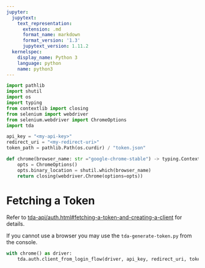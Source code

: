 ```yaml
---
jupyter:
  jupytext:
    text_representation:
      extension: .md
      format_name: markdown
      format_version: '1.3'
      jupytext_version: 1.11.2
  kernelspec:
    display_name: Python 3
    language: python
    name: python3
---
```


```python
import pathlib
import shutil
import os
import typing
from contextlib import closing
from selenium import webdriver
from selenium.webdriver import ChromeOptions
import tda
```

```python
api_key = "<my-api-key>"
redirect_uri = "<my-redirect-uri>"
token_path = pathlib.Path(os.curdir) / "token.json"
```

```python
def chrome(browser_name: str ="google-chrome-stable") -> typing.ContextManager[webdriver.Chrome]:
    opts = ChromeOptions()                            
    opts.binary_location = shutil.which(browser_name)
    return closing(webdriver.Chrome(options=opts))
```

# Fetching a Token

Refer to [tda-api/auth.html#fetching-a-token-and-creating-a-client](https://tda-api.readthedocs.io/en/latest/auth.html#fetching-a-token-and-creating-a-client) for details.

If you cannot use a browser you may use the `tda-generate-token.py` from the
console.

```python
with chrome() as driver:
    tda.auth.client_from_login_flow(driver, api_key, redirect_uri, token_path, redirect_wait_time_seconds=0.1, max_waits=3000)
```
